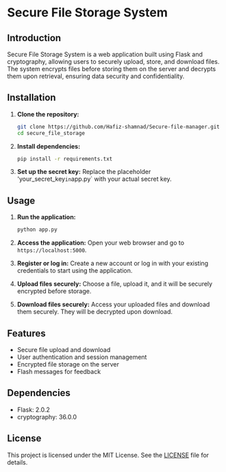 # **Secure File Storage System**

## **Introduction**
Secure File Storage System is a web application built using Flask and cryptography, allowing users to securely upload, store, and download files. The system encrypts files before storing them on the server and decrypts them upon retrieval, ensuring data security and confidentiality.

## **Installation**
1. **Clone the repository:**
   ```bash
   git clone https://github.com/Hafiz-shamnad/Secure-file-manager.git
   cd secure_file_storage
   ```

2. **Install dependencies:**
   ```bash
   pip install -r requirements.txt
   ```

3. **Set up the secret key:**
   Replace the placeholder 'your_secret_key` in `app.py` with your actual secret key.

## **Usage**
1. **Run the application:**
   ```bash
   python app.py
   ```

2. **Access the application:**
   Open your web browser and go to `https://localhost:5000`.

3. **Register or log in:**
   Create a new account or log in with your existing credentials to start using the application.

4. **Upload files securely:**
   Choose a file, upload it, and it will be securely encrypted before storage.

5. **Download files securely:**
   Access your uploaded files and download them securely. They will be decrypted upon download.

## **Features**
- Secure file upload and download
- User authentication and session management
- Encrypted file storage on the server
- Flash messages for feedback

## **Dependencies**
- Flask: 2.0.2
- cryptography: 36.0.0

## **License**
This project is licensed under the MIT License. See the [LICENSE](LICENSE) file for details.
